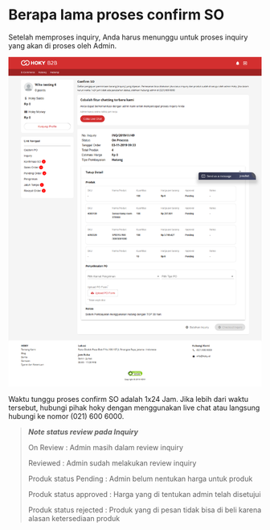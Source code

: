 # Berapa lama proses confirm SO

Setelah memproses inquiry, Anda harus menunggu untuk proses inquiry yang akan di proses oleh Admin.

![](../../.gitbook/assets/image%20%2879%29.png)

 Waktu tunggu proses confirm SO adalah 1x24 Jam. Jika lebih dari waktu tersebut, hubungi pihak hoky dengan menggunakan live chat atau langsung hubungi ke nomor \(021\) 600 6000.

> _**Note status review pada Inquiry**_
>
> On Review : Admin masih dalam review inquiry 
>
> Reviewed : Admin sudah melakukan review inquiry 
>
> Produk status Pending : Admin belum nentukan harga untuk produk 
>
> Produk status approved : Harga yang di tentukan admin telah disetujui 
>
> Produk status rejected : Produk yang di pesan tidak bisa di beli karena alasan ketersediaan produk

